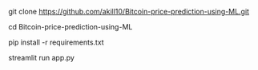 git clone https://github.com/akill10/Bitcoin-price-prediction-using-ML.git

cd Bitcoin-price-prediction-using-ML

pip install -r requirements.txt

streamlit run app.py
